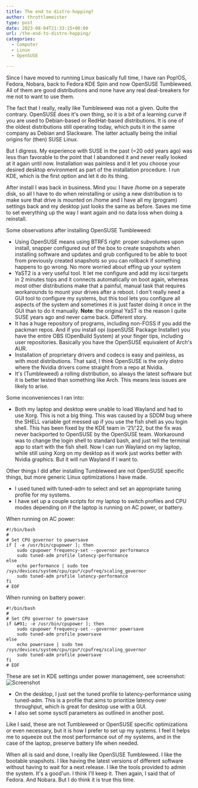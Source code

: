 ```yaml
---
title: The end to distro-hopping?
author: throttlemeister
type: post
date: 2023-08-04T21:33:15+00:00
url: /the-end-to-distro-hopping/
categories:
  - Computer
  - Linux
  - OpenSUSE

---
```

Since I have moved to running Linux basically full time, I have ran Pop!OS, Fedora, Nobara, back to Fedora KDE Spin and now OpenSUSE Tumbleweed. All of them are good distributions and none have any real deal-breakers for me not to want to use them.

The fact that I really, really like Tumbleweed was not a given. Quite the contrary. OpenSUSE does it's own thing, so it is a bit of a learning curve if you are used to Debian-based or RedHat-based distributions. It is one of the oldest distributions still operating today, which puts it in the same company as Debian and Slackware. The latter actually being the initial origins for (then) SUSE Linux.

But I digress. My experience with SUSE in the past (=20 odd years ago) was less than favorable to the point that I abandoned it and never really looked at it again until now. Installation was painless and it let you choose your desired desktop environment as part of the installation procedure. I run KDE, which is the first option and let it do its thing.

After install I was back in business. Mind you: I have /home on a seperate disk, so all I have to do when reinstalling or using a new distribution is to make sure that drive is mounted on /home and I have all my (program) settings back and my desktop just looks the same as before. Saves me time to set everything up the way I want again and no data loss when doing a reinstall.

Some observations after installing OpenSUSE Tumbleweed:

- Using OpenSUSE means using BTRFS right: proper subvolumes upon install, snapper configured out of the box to create snapshots when installing software and updates and grub configured to be able to boot from previously created snapshots so you can rollback if something happens to go wrong. No more worried about effing up your system
- YaST2 is a very useful tool. It let me configure and add my iscsi targets in 2 minutes tops and it connects automatically on boot again, whereas most other distributions make that a painful, manual task that requires workarounds to mount your drives after a reboot. I don't really need a GUI tool to configure my systems, but this tool lets you configure all aspects of the system and sometimes it is just faster doing it once in the GUI than to do it manually.
  **Note**: the original YaST is the reason I quite SUSE years ago and never came back. Different story.
- It has a huge repository of programs, including non-FOSS if you add the packman repos. And if you install opi (openSUSE Package Installer) you have the entire OBS (OpenBuild System) at your finger tips, including user repositories. Basically you have the OpenSUSE equivalent of Arch's AUR.
- Installation of proprietary drivers and codecs is easy and painless, as with most distributions. That said, I think OpenSUSE is the only distro where the Nvidia drivers come straight from a repo at Nvidia.
- It's (Tumbleweed) a rolling distribution, so always the latest software but it is better tested than something like Arch. This means less issues are likely to arise.

Some inconveniences I ran into:

- Both my laptop and desktop were unable to load Wayland and had to use Xorg. This is not a big thing. This was caused by a SDDM bug where the SHELL variable got messed up if you use the fish shell as you login shell. This has been fixed by the KDE team in '21/'22, but the fix was never backported to OpenSUSE by the OpenSUSE team. Workaround was to change the login shell to standard bash, and just tell the terminal app to start with the fish shell. Now I can run Wayland on my laptop, while still using Xorg on my desktop as it work just works better with Nvidia graphics. But it will run Wayland if I want to.

Other things I did after installing Tumbleweed are not OpenSUSE specific things, but more generic Linux optimizations I have made.

- I used tuned with tuned-adm to select and set an appropriate tuning profile for my systems.
- I have set up a couple scripts for my laptop to switch profiles and CPU modes depending on if the laptop is running on AC power, or battery.

When running on AC power:

    #!/bin/bash
    #
    # Set CPU governor to powersave
    if [ -e /usr/bin/cpupower ]; then
        sudo cpupower frequency-set --governor performance
        sudo tuned-adm profile latency-performance
    else
        echo performance | sudo tee /sys/devices/system/cpu/cpu*/cpufreq/scaling_governor
        sudo tuned-adm profile latency-performance
    fi
    # EOF

When running on battery power:

    #!/bin/bash
    #
    # Set CPU governor to powersave
    if &#91; -e /usr/bin/cpupower ]; then
        sudo cpupower frequency-set --governor powersave
        sudo tuned-adm profile powersave
    else
        echo powersave | sudo tee /sys/devices/system/cpu/cpu*/cpufreq/scaling_governor
        sudo tuned-adm profile powersave
    fi
    # EOF

These are set in KDE settings under power management, see screenshot:
![Screenshot](/images/SS_LOKI_Energy-Saving-—-System-Settings_20230804_01-1024x667.png)

- On the desktop, I just set the tuned profile to latency-performance using tuned-adm. This is a profile that aims to prioritize latency over throughput, which is great for desktop use with a GUI.
- I also set some sysctl parameters as outlined in another post.

Like I said, these are not Tumbleweed or OpenSUSE specific optimizations or even necessary, but it is how I prefer to set up my systems. I feel it helps me to squeeze out the most performance out of my systems, and in the case of the laptop, preserve battery life when needed.

When all is said and done, I really like OpenSUSE Tumbleweed. I like the bootable snapshots. I like having the latest versions of different software without having to wait for a next release. I like the tools provided to admin the system. It's a good'un. I think I'll keep it. Then again, I said that of Fedora. And Nobara. But I do think it is true this time.
